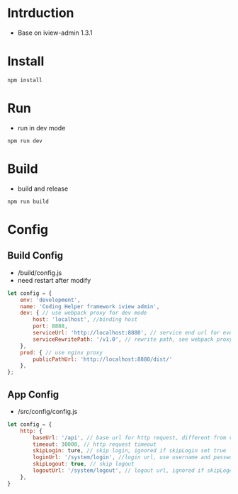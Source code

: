 # Intrduction
- Base on iview-admin 1.3.1

# Install
```shell
npm install
```

# Run
- run in dev mode
```shell
npm run dev
```

# Build
- build and release
``` shell
npm run build
```

# Config
## Build Config
- /build/config.js
- need restart after modify
```js
let config = {
    env: 'development',
    name: 'Coding Helper framework iview admin',
    dev: { // use webpack proxy for dev mode
        host: 'localhost', //binding host
        port: 8888,  
        serviceUrl: 'http://localhost:8880', // service end url for every http request
        serviceRewritePath: '/v1.0', // rewrite path, see webpack proxy config rewrite path config
    },
    prod: { // use nginx proxy
        publicPathUrl: 'http://localhost:8880/dist/'
    },
};
```
## App Config
- /src/config/config.js
```js
let config = {
    http: {
        baseUrl: '/api', // base url for http request, different from vue app url
        timeout: 30000, // http request timeout
        skipLogin: ture, // skip login, ignored if skipLogin set true
        loginUrl: '/system/login', //login url, use username and password
        skipLogout: true, // skip logout
        logoutUrl: '/system/logout', // logout url, ignored if skipLogout set true
    },
}
```
